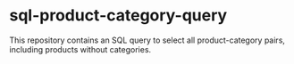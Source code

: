 # sql-product-category-query
This repository contains an SQL query to select all product-category pairs, including products without categories.
